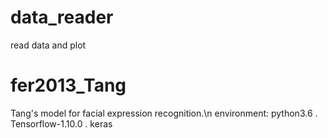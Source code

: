 # data_reader
read data and plot

# fer2013_Tang
Tang's model for facial expression recognition.\n
environment: python3.6 . Tensorflow-1.10.0 . keras
